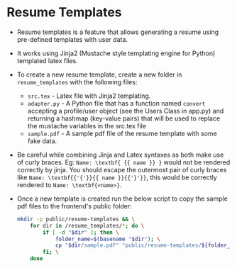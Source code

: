 # Resume Templates

- Resume templates is a feature that allows generating a resume using pre-defined templates with user data.

- It works using Jinja2 (Mustache style templating engine for Python) templated latex files.

- To create a new resume template, create a new folder in `resume_templates` with the following files:

  - `src.tex` - Latex file with Jinja2 templating.
  - `adapter.py` - A Python file that has a function named `convert` accepting a profile/user object (see the Users Class in app.py) and returning a hashmap (key-value pairs) that will be used to replace the mustache variables in the src.tex file
  - `sample.pdf` - A sample pdf file of the resume template with some fake data.

- Be careful while combining Jinja and Latex syntaxes as both make use of curly braces.
  Eg: `Name: \textbf{ {{ name }} }` would not be rendered correctly by jinja. You should escape the outermost pair of curly braces like `Name: \textbf{{'{'}}{{ name }}{{'}'}}`, this would be correctly rendered to `Name: \textbf{<name>}`.

- Once a new template is created run the below script to copy the sample pdf files to the frontend's public folder:

  ```bash
  mkdir -p public/resume-templates && \
      for dir in /resume_templates/*; do \
          if [ -d "$dir" ]; then \
              folder_name=$(basename "$dir"); \
              cp "$dir/sample.pdf" "public/resume-templates/${folder_name}.pdf"; \
          fi; \
      done
  ```
